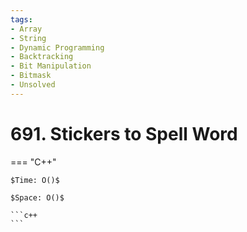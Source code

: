 ```yaml
---
tags:
- Array
- String
- Dynamic Programming
- Backtracking
- Bit Manipulation
- Bitmask
- Unsolved
---
```



# 691. Stickers to Spell Word

=== "C++"

    $Time: O()$

    $Space: O()$

    ```c++
    ```